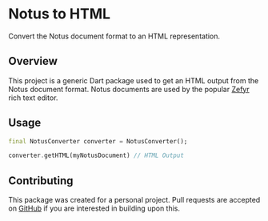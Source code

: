 # Notus to HTML

Convert the Notus document format to an HTML representation.

## Overview

This project is a generic Dart package used to get an HTML output from the Notus document format. Notus documents are used by the popular [Zefyr](https://github.com/memspace/zefyr) rich text editor.

## Usage

```dart
final NotusConverter converter = NotusConverter();

converter.getHTML(myNotusDocument) // HTML Output
```

## Contributing

This package was created for a personal project. Pull requests are accepted on [GitHub](https://github.com/JacobWrenn/notus_to_html) if you are interested in building upon this.
